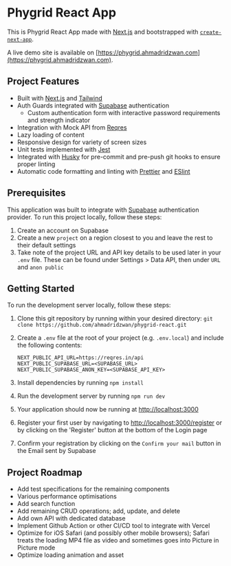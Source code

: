 # Phygrid React App

This is Phygrid React App made with [Next.js](https://nextjs.org) and bootstrapped with [`create-next-app`](https://nextjs.org/docs/app/api-reference/cli/create-next-app).

A live demo site is available on [https://phygrid.ahmadridzwan.com](https://phygrid.ahmadridzwan.com).

## Project Features

- Built with [Next.js](https://nextjs.org) and [Tailwind](https://tailwindcss.com/)
- Auth Guards integrated with [Supabase](https://supabase.com/) authentication
  - Custom authentication form with interactive password requirements and strength indicator
- Integration with Mock API from [Reqres](https://reqres.in/)
- Lazy loading of content
- Responsive design for variety of screen sizes
- Unit tests implemented with [Jest](https://jestjs.io/)
- Integrated with [Husky](https://typicode.github.io/husky/) for pre-commit and pre-push git hooks to ensure proper linting
- Automatic code formatting and linting with [Prettier](https://prettier.io/) and [ESlint](https://eslint.org/)

## Prerequisites

This application was built to integrate with [Supabase](https://supabase.com/) authentication provider. To run this project locally, follow these steps:

1. Create an account on Supabase
2. Create a new `project` on a region closest to you and leave the rest to their default settings
3. Take note of the project URL and API key details to be used later in your `.env` file. These can be found under Settings > Data API, then under `URL` and `anon public`

## Getting Started

To run the development server locally, follow these steps:

1. Clone this git repository by running within your desired directory:
   `git clone https://github.com/ahmadridzwan/phygrid-react.git`
2. Create a `.env` file at the root of your project (e.g. `.env.local`) and include the following contents:

   ```
   NEXT_PUBLIC_API_URL=https://reqres.in/api
   NEXT_PUBLIC_SUPABASE_URL=<SUPABASE_URL>
   NEXT_PUBLIC_SUPABASE_ANON_KEY=<SUPABASE_API_KEY>
   ```

3. Install dependencies by running `npm install`
4. Run the development server by running `npm run dev`
5. Your application should now be running at [http://localhost:3000](http://localhost:3000)
6. Register your first user by navigating to [http://localhost:3000/register](http://localhost:3000/register) or by clicking on the 'Register' button at the bottom of the Login page
7. Confirm your registration by clicking on the `Confirm your mail` button in the Email sent by Supabase

## Project Roadmap

- Add test specifications for the remaining components
- Various performance optimisations
- Add search function
- Add remaining CRUD operations; add, update, and delete
- Add own API with dedicated database
- Implement Github Action or other CI/CD tool to integrate with Vercel
- Optimize for iOS Safari (and possibly other mobile browsers); Safari treats the loading MP4 file as video and sometimes goes into Picture in Picture mode
- Optimize loading animation and asset

